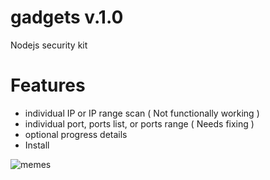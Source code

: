 # gadgets v.1.0

<p>Nodejs security kit</p>

# Features
<ul>
  <li>individual IP or IP range scan ( Not functionally working )</li>
  <li>individual port, ports list, or ports range ( Needs fixing )</li>
  <li>optional progress details </li>
  <li>Install</li>
</ul>

![memes](https://user-images.githubusercontent.com/62638427/143501155-d1379304-a499-49d7-a96d-7f04e1232364.PNG)
